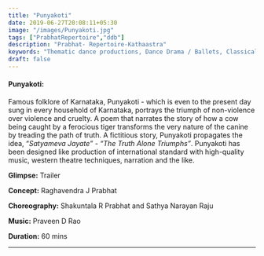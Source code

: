 ```yaml
---
title: "Punyakoti"
date: 2019-06-27T20:08:11+05:30
image: "/images/Punyakoti.jpg"
tags: ["PrabhatRepertoire","ddb"]
description: "Prabhat- Repertoire-Kathaastra"
keywords: "Thematic dance productions, Dance Drama / Ballets, Classical dance sequences."
draft: false
---
```


#### **Punyakoti:**

Famous folklore of Karnataka, Punyakoti - which is even to the present day sung in every household of Karnataka, portrays the triumph of non-violence over violence and cruelty. A poem that narrates the story of how a cow being caught by a ferocious tiger transforms the very nature of the canine by treading the path of truth. A fictitious story, Punyakoti propagates the idea, “_Satyameva Jayate” - “The Truth Alone Triumphs”_. Punyakoti has been designed like production of international standard with high-quality music, western theatre techniques, narration and the like.

**Glimpse:** Trailer

**Concept:** Raghavendra J Prabhat

**Choreography:** Shakuntala R Prabhat and Sathya Narayan Raju

**Music:** Praveen D Rao

**Duration:** 60 mins

---
